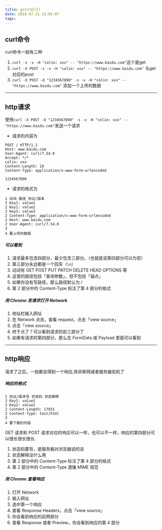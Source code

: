 ```yaml
---
title: git小记(1)
date: 2018-07-21 13:05:07
tags:
---
```


## curl命令
curl命令一般有三种
1. `curl -s -v -H "colin: xxx" -- "https://www.baidu.com"`这个是get
2. `curl -X POST -s -v -H "colin: xxx" -- "https://www.baidu.com"` 与get对应的post
3. `curl -X POST -d "1234567890" -s -v -H "colin: xxx" -- "https://www.baidu.com"` 添加一个上传的数据
***
##  http请求
使用`curl -X POST -d "1234567890" -s -v -H "colin: xxx" -- "https://www.baidu.com"`发送一个请求
* 请求的内容为
```
POST / HTTP/1.1
Host: www.baidu.com
User-Agent: curl/7.54.0
Accept: */*
colin: xxx
Content-Length: 10
Content-Type: application/x-www-form-urlencoded

1234567890
```
* 请求的格式为
```
1 动词 路径 协议/版本
2 Key1: value1
2 Key1: value2
2 Key3: value3
2 Content-Type: application/x-www-form-urlencoded
2 Host: www.baidu.com
2 User-Agent: curl/7.54.0
3  
4 要上传的数据
```
##### 可以看到
1. 请求最多包含四部分，最少包含三部分。（也就是说第四部分可以为空）
2. 第三部分永远都是一个回车（`\n`）
3. 动词有 GET POST PUT PATCH DELETE HEAD OPTIONS 等
4. 这里的路径包括「查询参数」，但不包括「锚点」
5. 如果你没有写路径，那么路径默认为 /
6. 第 2 部分中的 Content-Type 标注了第 4 部分的格式

##### 用 Chrome 发请求打开 Network
1. 地址栏输入网址
2. 在 Network 点击，查看 request，点击「view source」
3. 点击「view source」
4. 终于点了？可以看到请求的前三部分了
5. 如果有请求的第四部分，那么在 FormData 或 Payload 里面可以看到
***
## http响应
请求了之后，一般都会得到一个响应,除非断网或者服务器宕机了
##### 响应的格式
```
1 协议/版本号 状态码 状态解释
2 Key1: value1
2 Key2: value2
2 Content-Length: 17931
2 Content-Type: text/html
3
4 要下载的内容
```
GET 请求和 POST 请求对应的响应可以一样，也可以不一样，响应的第四部分可以很长很长很长.
1. 状态码要背，是服务器对浏览器说的话
2. 状态解释没什么用
3. 第 2 部分中的 Content-Type 标注了第 4 部分的格式
4. 第 2 部分中的 Content-Type 遵循 MIME 规范
##### 用 Chrome 查看响应
1. 打开 Network
2. 输入网址
3. 选中第一个响应
4. 查看 Response Headers，点击「view source」
5. 你会看到响应的前两部分
6. 查看 Response 或者 Preview，你会看到响应的第 4 部分
